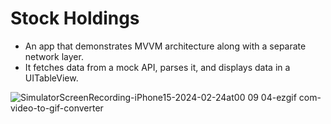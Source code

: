 # Stock Holdings
- An app that demonstrates MVVM architecture along with a separate network layer.
- It fetches data from a mock API, parses it, and displays data in a UITableView.

![SimulatorScreenRecording-iPhone15-2024-02-24at00 09 04-ezgif com-video-to-gif-converter](https://github.com/akshayrathi2102/stock-holdings/assets/47154936/75b20483-634d-4023-a6d9-44ee1731ac40)
